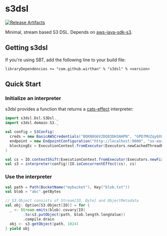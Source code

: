 # s3dsl

[![Release Artifacts][Badge-SonatypeReleases]][Link-SonatypeReleases]

Minimal, stream based S3 DSL. Depends on [aws-java-sdk-s3](https://github.com/aws/aws-sdk-java/tree/master/aws-java-sdk-s3).

## Getting s3dsl
If you're using SBT, add the following line to your build file:

    libraryDependencies += "com.github.wirthan" % "s3dsl" % <version>

## Quick Start

### Initialize an interpreter

s3dsl provides a function that returns a [cats-effect](https://github.com/typelevel/cats-effect) interpreter:

```scala
import s3dsl.Dsl.S3Dsl._
import s3dsl.domain.S3._

val config = S3Config(
  creds = new BasicAWSCredentials("BQKN8G6V2DQ83DH3AHPN", "GPD7MUZqy6XGtTz7h2QPyJbggGkQfigwDnaJNrgF"),
  endpoint = new EndpointConfiguration("http://localhost:9000", "us-east-1"),
  blockingEc = ExecutionContext.fromExecutor(Executors.newCachedThreadPool)
)

val cs = IO.contextShift(ExecutionContext.fromExecutor(Executors.newFixedThreadPool(3)))
val s3 = interpreter(config)(IO.ioConcurrentEffect(cs), cs)
```

### Use the interpreter

```scala
val path = Path(BucketName("mybucket"), Key("blob.txt"))
val blob = "abc".getBytes

// S3.Object consists of Stream[IO, Byte] and ObjectMetadata
val obj: Option[S3.Object[IO]] = for {
  _ <- Stream.emits(blob).covary[IO]
        .to(s3.putObject(path, blob.length.longValue))
        .compile.drain
  obj <- s3.getObject(path, 1024)      
} yield obj

```

[Link-SonatypeReleases]: https://oss.sonatype.org/content/repositories/releases/com/github/wirthan/s3dsl_2.12/ "Sonatype Releases"
[Badge-SonatypeReleases]: https://img.shields.io/nexus/r/https/oss.sonatype.org/com.github.wirthan/s3dsl_2.12.svg "Sonatype Releases"

